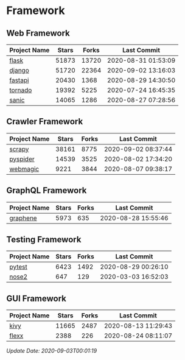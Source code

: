 # Framework

## Web Framework

| Project Name | Stars | Forks | Last Commit |
| ------------ | ----- | ----- | ----------- |
| [flask](https://github.com/pallets/flask) | 51873 | 13720 | 2020-08-31 01:53:09 |
| [django](https://github.com/django/django) | 51720 | 22364 | 2020-09-02 13:16:03 |
| [fastapi](https://github.com/tiangolo/fastapi) | 20430 | 1368 | 2020-08-29 14:30:50 |
| [tornado](https://github.com/tornadoweb/tornado) | 19392 | 5225 | 2020-07-24 16:45:35 |
| [sanic](https://github.com/huge-success/sanic) | 14065 | 1286 | 2020-08-27 07:28:56 |

## Crawler Framework

| Project Name | Stars | Forks | Last Commit |
| ------------ | ----- | ----- | ----------- |
| [scrapy](https://github.com/scrapy/scrapy) | 38161 | 8775 | 2020-09-02 08:37:44 |
| [pyspider](https://github.com/binux/pyspider) | 14539 | 3525 | 2020-08-02 17:34:20 |
| [webmagic](https://github.com/code4craft/webmagic) | 9221 | 3844 | 2020-08-07 09:38:17 |

## GraphQL Framework

| Project Name | Stars | Forks | Last Commit |
| ------------ | ----- | ----- | ----------- |
| [graphene](https://github.com/graphql-python/graphene) | 5973 | 635 | 2020-08-28 15:55:46 |

## Testing Framework

| Project Name | Stars | Forks | Last Commit |
| ------------ | ----- | ----- | ----------- |
| [pytest](https://github.com/pytest-dev/pytest) | 6423 | 1492 | 2020-08-29 00:26:10 |
| [nose2](https://github.com/nose-devs/nose2) | 647 | 129 | 2020-03-03 16:52:03 |

## GUI Framework

| Project Name | Stars | Forks | Last Commit |
| ------------ | ----- | ----- | ----------- |
| [kivy](https://github.com/kivy/kivy) | 11665 | 2487 | 2020-08-13 11:29:43 |
| [flexx](https://github.com/flexxui/flexx) | 2388 | 226 | 2020-08-24 08:11:07 |

*Update Date: 2020-09-03T00:01:19*